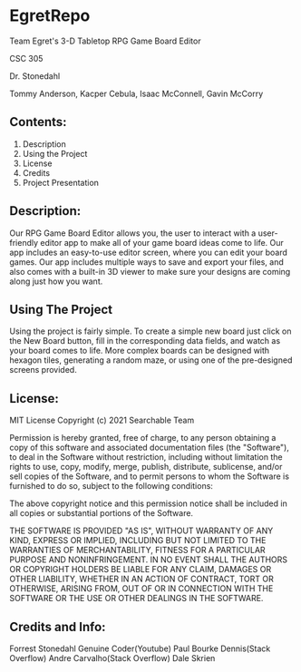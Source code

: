 # EgretRepo
Team Egret's 3-D Tabletop RPG Game Board Editor

CSC 305 

Dr. Stonedahl

Tommy Anderson, Kacper Cebula, Isaac McConnell, Gavin McCorry

## Contents:

1) Description
2) Using the Project
3) License
4) Credits
5) Project Presentation


## Description:

Our RPG Game Board Editor allows you, the user to interact with a user-friendly
editor app to make all of your game board ideas come to life. Our app includes an
easy-to-use editor screen, where you can edit your board games. Our app includes 
multiple ways to save and export your files, and also comes with a built-in 3D viewer
to make sure your designs are coming along just how you want.

## Using The Project

Using the project is fairly simple. To create a simple new board just click on the New Board button, fill 
in the corresponding data fields, and watch as your board comes to life. More complex boards can be
designed with hexagon tiles, generating a random maze, or using one of the pre-designed screens
provided.

## License:

MIT License
Copyright (c) 2021 Searchable Team

Permission is hereby granted, free of charge, to any person obtaining a copy
of this software and associated documentation files (the "Software"), to deal
in the Software without restriction, including without limitation the rights
to use, copy, modify, merge, publish, distribute, sublicense, and/or sell
copies of the Software, and to permit persons to whom the Software is
furnished to do so, subject to the following conditions:

The above copyright notice and this permission notice shall be included in all
copies or substantial portions of the Software.

THE SOFTWARE IS PROVIDED "AS IS", WITHOUT WARRANTY OF ANY KIND, EXPRESS OR
IMPLIED, INCLUDING BUT NOT LIMITED TO THE WARRANTIES OF MERCHANTABILITY,
FITNESS FOR A PARTICULAR PURPOSE AND NONINFRINGEMENT. IN NO EVENT SHALL THE
AUTHORS OR COPYRIGHT HOLDERS BE LIABLE FOR ANY CLAIM, DAMAGES OR OTHER
LIABILITY, WHETHER IN AN ACTION OF CONTRACT, TORT OR OTHERWISE, ARISING FROM,
OUT OF OR IN CONNECTION WITH THE SOFTWARE OR THE USE OR OTHER DEALINGS IN THE
SOFTWARE.

## Credits and Info:

Forrest Stonedahl
Genuine Coder(Youtube)
Paul Bourke
Dennis(Stack Overflow)
Andre Carvalho(Stack Overflow)
Dale Skrien



